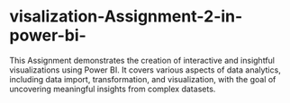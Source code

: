 # visalization-Assignment-2-in-power-bi-
This Assignment demonstrates the creation of interactive and insightful visualizations using Power BI. It covers various aspects of data analytics, including data import, transformation, and visualization, with the goal of uncovering meaningful insights from complex datasets.

